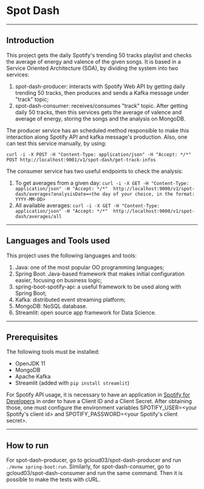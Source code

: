 # Spot Dash

---

## Introduction

This project gets the daily Spotify's trending 50 tracks playlist and checks the average of energy and valence of the given songs. It is based in a Service Oriented Architecture (SOA), by dividing the system into two services:

1. spot-dash-producer: interacts with Spotify Web API by getting daily trending 50 tracks, then produces and sends a Kafka message under "track" topic;
2. spot-dash-consumer: receives/consumes "track" topic. After getting daily 50 tracks, then this services gets the average of valence and average of energy, storing the songs and the analysis on MongoDB. 

The producer service has an scheduled method responsible to make this interaction along Spotify API and kafka message's production. Also, one can test this service manually, by using:

`curl -i -X POST -H "Content-Type: application/json" -H "Accept: */*" POST http://localhost:9001/v1/spot-dash/get-track-infos`

The consumer service has two useful endpoints to check the analysis:

1. To get averages from a given day: `curl -i -X GET -H "Content-Type: application/json" -H "Accept: */*"  http://localhost:9000/v1/spot-dash/averages?analysisDate=<the day of your choice, in the format: YYYY-MM-DD>
`
2. All available averages: `curl -i -X GET -H "Content-Type: application/json" -H "Accept: */*"  http://localhost:9000/v1/spot-dash/averages/all`

---

## Languages and Tools used

This project uses the following languages and tools:

1. Java: one of the most popular OO programming languages;
2. Spring Boot: Java-based framework that makes initial configuration easier, focusing on business logic;
3. spring-boot-spotify-api: a useful framework to be used along with Spring Boot;
4. Kafka: distributed event streaming platform;
5. MongoDB: NoSQL database.
6. Streamlit: open source app framework for Data Science.

---

## Prerequisites

The following tools must be installed:

* OpenJDK 11
* MongoDB
* Apache Kafka
* Streamlit (added with ```pip install streamlit```)

For Spotify API usage, it is necessary to have an application in [Spotify for Developers](https://developer.spotify.com/dashboard/login) in order to have a Client ID and a Client Secret. After obtaining those, one must configure the environment variables SPOTIFY_USER=<your Spotify's client id> and SPOTIFY_PASSWORD=<your Spotify's client secret>.

---

## How to run

For spot-dash-producer, go to gcloud03/spot-dash-producer and run `./mvnw spring-boot:run`. Similarly, for spot-dash-consumer, go to gcloud03/spot-dash-consumer and run the same command. Then it is possible to make the tests with cURL.